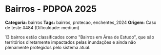 # Bairros - PDPOA 2025

**Categoria:** bairros
**Tags:** bairros, protecao, enchentes_2024
**Origem:** Caso de teste #484 (Dificuldade: medium)

13 bairros estão classificados como "Bairros em Área de Estudo", que são territórios diretamente impactados pelas inundações e ainda não plenamente protegidos pelo sistema atual.